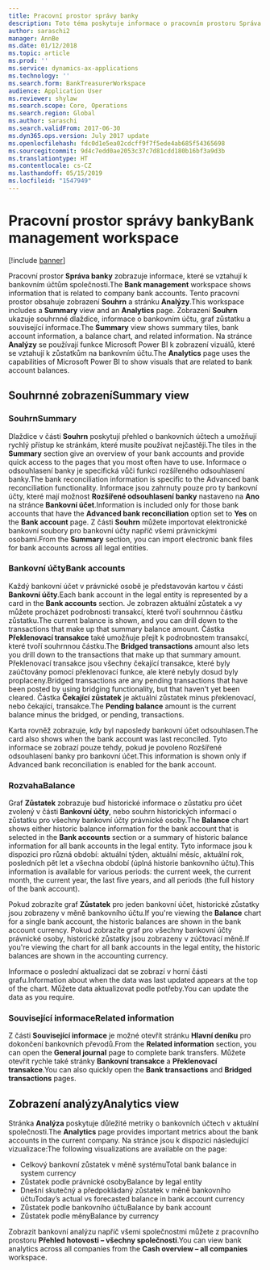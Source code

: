 ```yaml
---
title: Pracovní prostor správy banky
description: Toto téma poskytuje informace o pracovním prostoru Správa banky. Tento pracovní prostor zobrazuje Informace, které se vztahují k bankovním účtům společnosti a obsahují souhrnné zobrazení a stránku analýzy. Souhrnné zobrazení ukazuje souhrnné dlaždice, informace o bankovním účtu, graf zůstatku a související informace. Na stránce analýzy se používají funkce Microsoft Power BI k zobrazení vizuálů, které se vztahují k zůstatkům na bankovním účtu.
author: saraschi2
manager: AnnBe
ms.date: 01/12/2018
ms.topic: article
ms.prod: ''
ms.service: dynamics-ax-applications
ms.technology: ''
ms.search.form: BankTreasurerWorkspace
audience: Application User
ms.reviewer: shylaw
ms.search.scope: Core, Operations
ms.search.region: Global
ms.author: saraschi
ms.search.validFrom: 2017-06-30
ms.dyn365.ops.version: July 2017 update
ms.openlocfilehash: fdc0d1e5ea02cdcff9f7f5ede4ab685f54365698
ms.sourcegitcommit: 9d4c7edd0ae2053c37c7d81cdd180b16bf3a9d3b
ms.translationtype: HT
ms.contentlocale: cs-CZ
ms.lasthandoff: 05/15/2019
ms.locfileid: "1547949"
---
```

# <a name="bank-management-workspace"></a><span data-ttu-id="945f2-106">Pracovní prostor správy banky</span><span class="sxs-lookup"><span data-stu-id="945f2-106">Bank management workspace</span></span>

[!include [banner](../includes/banner.md)]

<span data-ttu-id="945f2-107">Pracovní prostor **Správa banky** zobrazuje informace, které se vztahují k bankovním účtům společnosti.</span><span class="sxs-lookup"><span data-stu-id="945f2-107">The **Bank management** workspace shows information that is related to company bank accounts.</span></span> <span data-ttu-id="945f2-108">Tento pracovní prostor obsahuje zobrazení **Souhrn** a stránku **Analýzy**.</span><span class="sxs-lookup"><span data-stu-id="945f2-108">This workspace includes a **Summary** view and an **Analytics** page.</span></span> <span data-ttu-id="945f2-109">Zobrazení **Souhrn** ukazuje souhrnné dlaždice, informace o bankovním účtu, graf zůstatku a související informace.</span><span class="sxs-lookup"><span data-stu-id="945f2-109">The **Summary** view shows summary tiles, bank account information, a balance chart, and related information.</span></span> <span data-ttu-id="945f2-110">Na stránce **Analýzy** se používají funkce Microsoft Power BI k zobrazení vizuálů, které se vztahují k zůstatkům na bankovním účtu.</span><span class="sxs-lookup"><span data-stu-id="945f2-110">The **Analytics** page uses the capabilities of Microsoft Power BI to show visuals that are related to bank account balances.</span></span>

## <a name="summary-view"></a><span data-ttu-id="945f2-111">Souhrnné zobrazení</span><span class="sxs-lookup"><span data-stu-id="945f2-111">Summary view</span></span>

### <a name="summary"></a><span data-ttu-id="945f2-112">Souhrn</span><span class="sxs-lookup"><span data-stu-id="945f2-112">Summary</span></span>

<span data-ttu-id="945f2-113">Dlaždice v části **Souhrn** poskytují přehled o bankovních účtech a umožňují rychlý přístup ke stránkám, které musíte používat nejčastěji.</span><span class="sxs-lookup"><span data-stu-id="945f2-113">The tiles in the **Summary** section give an overview of your bank accounts and provide quick access to the pages that you most often have to use.</span></span> <span data-ttu-id="945f2-114">Informace o odsouhlasení banky je specifická vůči funkci rozšířeného odsouhlasení banky.</span><span class="sxs-lookup"><span data-stu-id="945f2-114">The bank reconciliation information is specific to the Advanced bank reconciliation functionality.</span></span> <span data-ttu-id="945f2-115">Informace jsou zahrnuty pouze pro ty bankovní účty, které mají možnost **Rozšířené odsouhlasení banky** nastaveno na **Ano** na stránce **Bankovní účet**.</span><span class="sxs-lookup"><span data-stu-id="945f2-115">Information is included only for those bank accounts that have the **Advanced bank reconciliation** option set to **Yes** on the **Bank account** page.</span></span> <span data-ttu-id="945f2-116">Z části **Souhrn** můžete importovat elektronické bankovní soubory pro bankovní účty napříč všemi právnickými osobami.</span><span class="sxs-lookup"><span data-stu-id="945f2-116">From the **Summary** section, you can import electronic bank files for bank accounts across all legal entities.</span></span>

### <a name="bank-accounts"></a><span data-ttu-id="945f2-117">Bankovní účty</span><span class="sxs-lookup"><span data-stu-id="945f2-117">Bank accounts</span></span>

<span data-ttu-id="945f2-118">Každý bankovní účet v právnické osobě je představován kartou v části **Bankovní účty**.</span><span class="sxs-lookup"><span data-stu-id="945f2-118">Each bank account in the legal entity is represented by a card in the **Bank accounts** section.</span></span> <span data-ttu-id="945f2-119">Je zobrazen aktuální zůstatek a vy můžete procházet podrobnosti transakcí, které tvoří souhrnnou částku zůstatku.</span><span class="sxs-lookup"><span data-stu-id="945f2-119">The current balance is shown, and you can drill down to the transactions that make up that summary balance amount.</span></span> <span data-ttu-id="945f2-120">Částka **Překlenovací transakce** také umožňuje přejít k podrobnostem transakcí, které tvoří souhrnnou částku.</span><span class="sxs-lookup"><span data-stu-id="945f2-120">The **Bridged transactions** amount also lets you drill down to the transactions that make up that summary amount.</span></span> <span data-ttu-id="945f2-121">Překlenovací transakce jsou všechny čekající transakce, které byly zaúčtovány pomocí překlenovací funkce, ale které nebyly dosud byly proplaceny.</span><span class="sxs-lookup"><span data-stu-id="945f2-121">Bridged transactions are any pending transactions that have been posted by using bridging functionality, but that haven't yet been cleared.</span></span> <span data-ttu-id="945f2-122">Částka **Čekající zůstatek** je aktuální zůstatek minus překlenovací, nebo čekající, transakce.</span><span class="sxs-lookup"><span data-stu-id="945f2-122">The **Pending balance** amount is the current balance minus the bridged, or pending, transactions.</span></span>

<span data-ttu-id="945f2-123">Karta rovněž zobrazuje, kdy byl naposledy bankovní účet odsouhlasen.</span><span class="sxs-lookup"><span data-stu-id="945f2-123">The card also shows when the bank account was last reconciled.</span></span> <span data-ttu-id="945f2-124">Tyto informace se zobrazí pouze tehdy, pokud je povoleno Rozšířené odsouhlasení banky pro bankovní účet.</span><span class="sxs-lookup"><span data-stu-id="945f2-124">This information is shown only if Advanced bank reconciliation is enabled for the bank account.</span></span>

### <a name="balance"></a><span data-ttu-id="945f2-125">Rozvaha</span><span class="sxs-lookup"><span data-stu-id="945f2-125">Balance</span></span>

<span data-ttu-id="945f2-126">Graf **Zůstatek** zobrazuje buď historické informace o zůstatku pro účet zvolený v části **Bankovní účty**, nebo souhrn historických informací o zůstatku pro všechny bankovní účty právnické osoby.</span><span class="sxs-lookup"><span data-stu-id="945f2-126">The **Balance** chart shows either historic balance information for the bank account that is selected in the **Bank accounts** section or a summary of historic balance information for all bank accounts in the legal entity.</span></span> <span data-ttu-id="945f2-127">Tyto informace jsou k dispozici pro různá období: aktuální týden, aktuální měsíc, aktuální rok, posledních pět let a všechna období (úplná historie bankovního účtu).</span><span class="sxs-lookup"><span data-stu-id="945f2-127">This information is available for various periods: the current week, the current month, the current year, the last five years, and all periods (the full history of the bank account).</span></span> 

<span data-ttu-id="945f2-128">Pokud zobrazíte graf **Zůstatek** pro jeden bankovní účet, historické zůstatky jsou zobrazeny v měně bankovního účtu.</span><span class="sxs-lookup"><span data-stu-id="945f2-128">If you're viewing the **Balance** chart for a single bank account, the historic balances are shown in the bank account currency.</span></span> <span data-ttu-id="945f2-129">Pokud zobrazíte graf pro všechny bankovní účty právnické osoby, historické zůstatky jsou zobrazeny v zúčtovací měně.</span><span class="sxs-lookup"><span data-stu-id="945f2-129">If you're viewing the chart for all bank accounts in the legal entity, the historic balances are shown in the accounting currency.</span></span>

<span data-ttu-id="945f2-130">Informace o poslední aktualizaci dat se zobrazí v horní části grafu.</span><span class="sxs-lookup"><span data-stu-id="945f2-130">Information about when the data was last updated appears at the top of the chart.</span></span> <span data-ttu-id="945f2-131">Můžete data aktualizovat podle potřeby.</span><span class="sxs-lookup"><span data-stu-id="945f2-131">You can update the data as you require.</span></span>

### <a name="related-information"></a><span data-ttu-id="945f2-132">Související informace</span><span class="sxs-lookup"><span data-stu-id="945f2-132">Related information</span></span>

<span data-ttu-id="945f2-133">Z části **Související informace** je možné otevřít stránku **Hlavní deníku** pro dokončení bankovních převodů.</span><span class="sxs-lookup"><span data-stu-id="945f2-133">From the **Related information** section, you can open the **General journal** page to complete bank transfers.</span></span> <span data-ttu-id="945f2-134">Můžete otevřít rychle také stránky **Bankovní transakce** a **Překlenovací transakce**.</span><span class="sxs-lookup"><span data-stu-id="945f2-134">You can also quickly open the **Bank transactions** and **Bridged transactions** pages.</span></span>

## <a name="analytics-view"></a><span data-ttu-id="945f2-135">Zobrazení analýzy</span><span class="sxs-lookup"><span data-stu-id="945f2-135">Analytics view</span></span>

<span data-ttu-id="945f2-136">Stránka **Analýza** poskytuje důležité metriky o bankovních účtech v aktuální společnosti.</span><span class="sxs-lookup"><span data-stu-id="945f2-136">The **Analytics** page provides important metrics about the bank accounts in the current company.</span></span> <span data-ttu-id="945f2-137">Na stránce jsou k dispozici následující vizualizace:</span><span class="sxs-lookup"><span data-stu-id="945f2-137">The following visualizations are available on the page:</span></span>

-   <span data-ttu-id="945f2-138">Celkový bankovní zůstatek v měně systému</span><span class="sxs-lookup"><span data-stu-id="945f2-138">Total bank balance in system currency</span></span>
-   <span data-ttu-id="945f2-139">Zůstatek podle právnické osoby</span><span class="sxs-lookup"><span data-stu-id="945f2-139">Balance by legal entity</span></span>
-   <span data-ttu-id="945f2-140">Dnešní skutečný a předpokládaný zůstatek v měně bankovního účtu</span><span class="sxs-lookup"><span data-stu-id="945f2-140">Today’s actual vs forecasted balance in bank account currency</span></span>
-   <span data-ttu-id="945f2-141">Zůstatek podle bankovního účtu</span><span class="sxs-lookup"><span data-stu-id="945f2-141">Balance by bank account</span></span>
-   <span data-ttu-id="945f2-142">Zůstatek podle měny</span><span class="sxs-lookup"><span data-stu-id="945f2-142">Balance by currency</span></span>

<span data-ttu-id="945f2-143">Zobrazit bankovní analýzu napříč všemi společnostmi můžete z pracovního prostoru **Přehled hotovosti – všechny společnosti**.</span><span class="sxs-lookup"><span data-stu-id="945f2-143">You can view bank analytics across all companies from the **Cash overview – all companies** workspace.</span></span>
